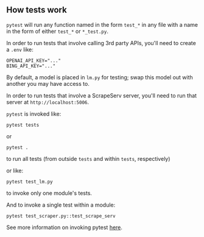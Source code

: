 
## How tests work

`pytest` will run any function named in the form `test_*` in any file with a name in the form of either `test_*` or `*_test.py`.

In order to run tests that involve calling 3rd party APIs, you'll need to create a `.env` like:

```
OPENAI_API_KEY="..."
BING_API_KEY="..."
```

By default, a model is placed in `lm.py` for testing; swap this model out with another you may have access to.

In order to run tests that involve a ScrapeServ server, you'll need to run that server at `http://localhost:5006`.

`pytest` is invoked like:

```
pytest tests
```

or 

```
pytest .
```

to run all tests (from outside `tests` and within `tests`, respectively)

or like:

```
pytest test_lm.py
```

to invoke only one module's tests.

And to invoke a single test within a module:

```
pytest test_scraper.py::test_scrape_serv
```

See more information on invoking pytest [here](https://docs.pytest.org/en/stable/how-to/usage.html#usage).

